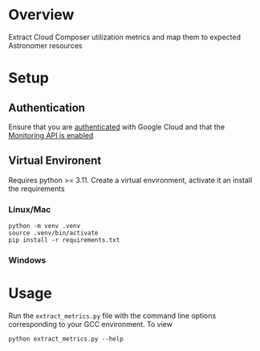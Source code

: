 # Overview
Extract Cloud Composer utilization metrics and map them to expected Astronomer resources

# Setup
## Authentication
Ensure that you are [authenticated](https://cloud.google.com/docs/authentication/gcloud) with Google Cloud and that the [Monitoring API is enabled](https://cloud.google.com/monitoring/api/enable-api#enabling-api-v3)

## Virtual Environent
Requires python >= 3.11. Create a virtual environment, activate it an install the requirements

### Linux/Mac
```
python -m venv .venv
source .venv/bin/activate
pip install -r requirements.txt
```

### Windows

# Usage
Run the `extract_metrics.py` file with the command line options corresponding to your GCC environment. To view 
```
python extract_metrics.py --help
```


